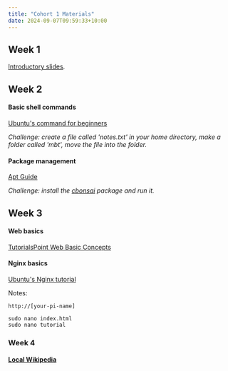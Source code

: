 ```yaml
---
title: "Cohort 1 Materials"
date: 2024-09-07T09:59:33+10:00
---
```


## Week 1

[Introductory slides](https://docs.google.com/presentation/d/1lVJ_oY2sq73bsxFBoNTTK1vlpW6XtaRSzqkvhaAKkDY/edit#slide=id.g2fb18c1fc04_0_958).

## Week 2

#### Basic shell commands

[Ubuntu's command for beginners](https://ubuntu.com/tutorials/command-line-for-beginners#3-opening-a-terminal)

*Challenge: create a file called 'notes.txt' in your home directory, make a folder called 'mbt', move the file into the folder.*

#### Package management

[Apt Guide](https://itsfoss.com/apt-command-guide/)

*Challenge: install the [cbonsai](https://gitlab.com/jallbrit/cbonsai) package and run it.*

## Week 3

#### Web basics

[TutorialsPoint Web Basic Concepts](https://www.tutorialspoint.com/web_developers_guide/web_basic_concepts.htm)

#### Nginx basics

[Ubuntu's Nginx tutorial](https://ubuntu.com/tutorials/install-and-configure-nginx#1-overview)

Notes:

```
http://[your-pi-name]
```

```
sudo nano index.html
sudo nano tutorial
```

### Week 4

#### [Local Wikipedia](/get-involved/wikipedia)



